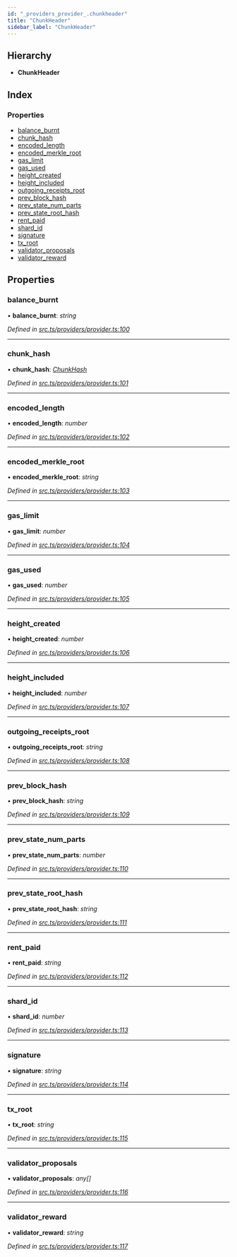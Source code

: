 ```yaml
---
id: "_providers_provider_.chunkheader"
title: "ChunkHeader"
sidebar_label: "ChunkHeader"
---
```


## Hierarchy

* **ChunkHeader**

## Index

### Properties

* [balance_burnt](_providers_provider_.chunkheader.md#balance_burnt)
* [chunk_hash](_providers_provider_.chunkheader.md#chunk_hash)
* [encoded_length](_providers_provider_.chunkheader.md#encoded_length)
* [encoded_merkle_root](_providers_provider_.chunkheader.md#encoded_merkle_root)
* [gas_limit](_providers_provider_.chunkheader.md#gas_limit)
* [gas_used](_providers_provider_.chunkheader.md#gas_used)
* [height_created](_providers_provider_.chunkheader.md#height_created)
* [height_included](_providers_provider_.chunkheader.md#height_included)
* [outgoing_receipts_root](_providers_provider_.chunkheader.md#outgoing_receipts_root)
* [prev_block_hash](_providers_provider_.chunkheader.md#prev_block_hash)
* [prev_state_num_parts](_providers_provider_.chunkheader.md#prev_state_num_parts)
* [prev_state_root_hash](_providers_provider_.chunkheader.md#prev_state_root_hash)
* [rent_paid](_providers_provider_.chunkheader.md#rent_paid)
* [shard_id](_providers_provider_.chunkheader.md#shard_id)
* [signature](_providers_provider_.chunkheader.md#signature)
* [tx_root](_providers_provider_.chunkheader.md#tx_root)
* [validator_proposals](_providers_provider_.chunkheader.md#validator_proposals)
* [validator_reward](_providers_provider_.chunkheader.md#validator_reward)

## Properties

###  balance_burnt

• **balance_burnt**: *string*

*Defined in [src.ts/providers/provider.ts:100](https://github.com/nearprotocol/nearlib/blob/213b318/src.ts/providers/provider.ts#L100)*

___

###  chunk_hash

• **chunk_hash**: *[ChunkHash](../modules/_providers_provider_.md#chunkhash)*

*Defined in [src.ts/providers/provider.ts:101](https://github.com/nearprotocol/nearlib/blob/213b318/src.ts/providers/provider.ts#L101)*

___

###  encoded_length

• **encoded_length**: *number*

*Defined in [src.ts/providers/provider.ts:102](https://github.com/nearprotocol/nearlib/blob/213b318/src.ts/providers/provider.ts#L102)*

___

###  encoded_merkle_root

• **encoded_merkle_root**: *string*

*Defined in [src.ts/providers/provider.ts:103](https://github.com/nearprotocol/nearlib/blob/213b318/src.ts/providers/provider.ts#L103)*

___

###  gas_limit

• **gas_limit**: *number*

*Defined in [src.ts/providers/provider.ts:104](https://github.com/nearprotocol/nearlib/blob/213b318/src.ts/providers/provider.ts#L104)*

___

###  gas_used

• **gas_used**: *number*

*Defined in [src.ts/providers/provider.ts:105](https://github.com/nearprotocol/nearlib/blob/213b318/src.ts/providers/provider.ts#L105)*

___

###  height_created

• **height_created**: *number*

*Defined in [src.ts/providers/provider.ts:106](https://github.com/nearprotocol/nearlib/blob/213b318/src.ts/providers/provider.ts#L106)*

___

###  height_included

• **height_included**: *number*

*Defined in [src.ts/providers/provider.ts:107](https://github.com/nearprotocol/nearlib/blob/213b318/src.ts/providers/provider.ts#L107)*

___

###  outgoing_receipts_root

• **outgoing_receipts_root**: *string*

*Defined in [src.ts/providers/provider.ts:108](https://github.com/nearprotocol/nearlib/blob/213b318/src.ts/providers/provider.ts#L108)*

___

###  prev_block_hash

• **prev_block_hash**: *string*

*Defined in [src.ts/providers/provider.ts:109](https://github.com/nearprotocol/nearlib/blob/213b318/src.ts/providers/provider.ts#L109)*

___

###  prev_state_num_parts

• **prev_state_num_parts**: *number*

*Defined in [src.ts/providers/provider.ts:110](https://github.com/nearprotocol/nearlib/blob/213b318/src.ts/providers/provider.ts#L110)*

___

###  prev_state_root_hash

• **prev_state_root_hash**: *string*

*Defined in [src.ts/providers/provider.ts:111](https://github.com/nearprotocol/nearlib/blob/213b318/src.ts/providers/provider.ts#L111)*

___

###  rent_paid

• **rent_paid**: *string*

*Defined in [src.ts/providers/provider.ts:112](https://github.com/nearprotocol/nearlib/blob/213b318/src.ts/providers/provider.ts#L112)*

___

###  shard_id

• **shard_id**: *number*

*Defined in [src.ts/providers/provider.ts:113](https://github.com/nearprotocol/nearlib/blob/213b318/src.ts/providers/provider.ts#L113)*

___

###  signature

• **signature**: *string*

*Defined in [src.ts/providers/provider.ts:114](https://github.com/nearprotocol/nearlib/blob/213b318/src.ts/providers/provider.ts#L114)*

___

###  tx_root

• **tx_root**: *string*

*Defined in [src.ts/providers/provider.ts:115](https://github.com/nearprotocol/nearlib/blob/213b318/src.ts/providers/provider.ts#L115)*

___

###  validator_proposals

• **validator_proposals**: *any[]*

*Defined in [src.ts/providers/provider.ts:116](https://github.com/nearprotocol/nearlib/blob/213b318/src.ts/providers/provider.ts#L116)*

___

###  validator_reward

• **validator_reward**: *string*

*Defined in [src.ts/providers/provider.ts:117](https://github.com/nearprotocol/nearlib/blob/213b318/src.ts/providers/provider.ts#L117)*
